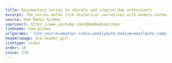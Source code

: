 ```yaml
---
title: Documentary series to educate and inspire Ham enthusiasts
excerpt: The series melds rich historical narratives with modern technological insights.
source: Ham Radio Gizmos
sourceurl: https://www.youtube.com/@HamRadioGizmos
linkname: ham-gizmos
urlparams: '?utm_source=amateur-radio-weekly&utm_medium=email&utm_campaign=newsletter'
headerimage: arw-header.gif
linktype: video
order: 19
issue: 370
---
```


